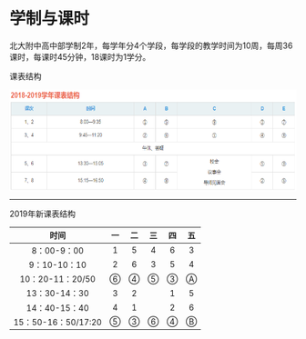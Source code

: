 # 学制与课时

北大附中高中部学制2年，每学年分4个学段，每学段的教学时间为10周，每周36课时，每课时45分钟，18课时为1学分。

课表结构

<img src="/images/1819structure.png" width = "700" height = "179" alt="课表结构18-19" align=center />


---
2019年新课表结构

|时间|一|二| 三 |四| 五 |
| :------: |:------: | :---: |:---: | :---: | :---: |
|8：00-9：00|1|5|4|6|3|
|9：10-10：10|2|6|3|5|4|
|10：20-11：20/50|⑥|④|⑤|③|Ⓐ|
|13：30-14：30|3|2||1|5|
|14：40-15：40|4|1||2|6|
|15：50-16：50/17:20|⑤|③|⑥|④|Ⓑ|
